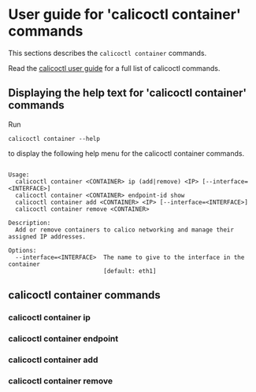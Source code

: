 
# User guide for 'calicoctl container' commands

This sections describes the `calicoctl container` commands.

Read the [calicoctl user guide](../calicoctl.md) for a full list of calicoctl commands.

## Displaying the help text for 'calicoctl container' commands

Run

    calicoctl container --help

to display the following help menu for the calicoctl container commands.

```

Usage:
  calicoctl container <CONTAINER> ip (add|remove) <IP> [--interface=<INTERFACE>]
  calicoctl container <CONTAINER> endpoint-id show
  calicoctl container add <CONTAINER> <IP> [--interface=<INTERFACE>]
  calicoctl container remove <CONTAINER>

Description:
  Add or remove containers to calico networking and manage their assigned IP addresses.

Options:
  --interface=<INTERFACE>  The name to give to the interface in the container
                           [default: eth1]

```

## calicoctl container commands

### calicoctl container <CONTAINER> ip  

### calicoctl container <CONTAINER> endpoint 

### calicoctl container add <CONTAINER> <IP>  

### calicoctl container remove <CONTAINER> 

